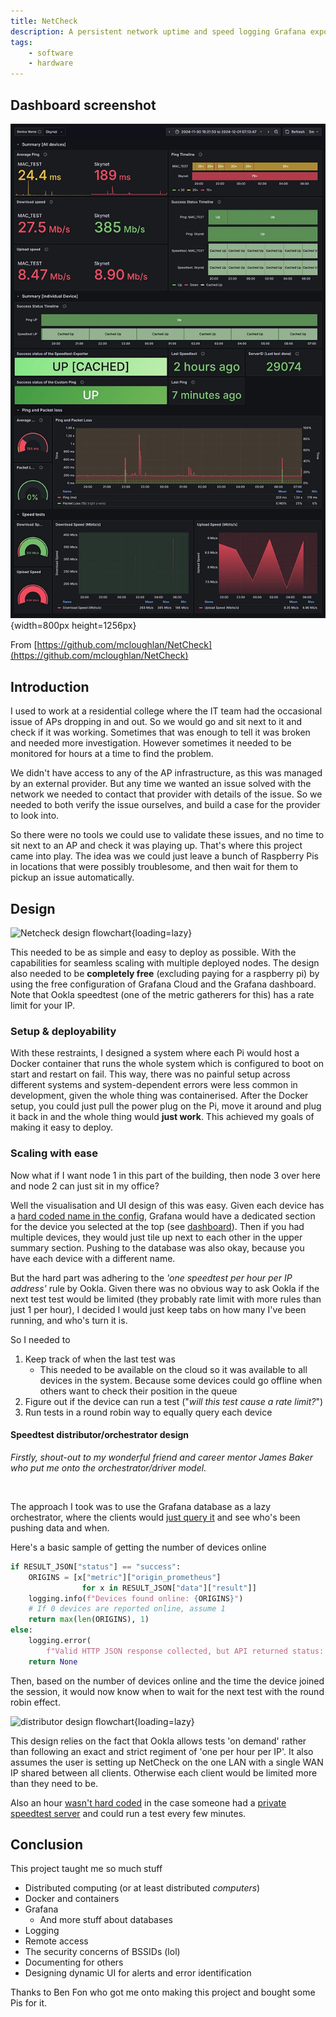 ```yaml
---
title: NetCheck
description: A persistent network uptime and speed logging Grafana exporter intended for use on multiple Raspberry Pis
tags: 
    - software
    - hardware
---
```


## Dashboard screenshot

![Screenshot of the NetCheck interface](/projects/netcheck/images/summary.webp){width=800px height=1256px}

From [https://github.com/mcloughlan/NetCheck](https://github.com/mcloughlan/NetCheck)

## Introduction

I used to work at a residential college where the IT team had the occasional issue of APs dropping in and out. So we would go and sit next to it and check if it was working. Sometimes that was enough to tell it was broken and needed more investigation. However sometimes it needed to be monitored for hours at a time to find the problem.

We didn't have access to any of the AP infrastructure, as this was managed by an external provider. But any time we wanted an issue solved with the network we needed to contact that provider with details of the issue. So we needed to both verify the issue ourselves, and build a case for the provider to look into.

So there were no tools we could use to validate these issues, and no time to sit next to an AP and check it was playing up. That's where this project came into play. The idea was we could just leave a bunch of Raspberry Pis in locations that were possibly troublesome, and then wait for them to pickup an issue automatically.

## Design

![Netcheck design flowchart](https://raw.githubusercontent.com/mcloughlan/NetCheck/main/assets/flowchart.svg){loading=lazy}

This needed to be as simple and easy to deploy as possible. With the capabilities for seamless scaling with multiple deployed nodes. The design also needed to be **completely free** (excluding paying for a raspberry pi) by using the free configuration of Grafana Cloud and the Grafana dashboard. Note that Ookla speedtest (one of the metric gatherers for this) has a rate limit for your IP.

### Setup & deployability

With these restraints, I designed a system where each Pi would host a Docker container that runs the whole system which is configured to boot on start and restart on fail. This way, there was no painful setup across different systems and system-dependent errors were less common in development, given the whole thing was containerised. After the Docker setup, you could just pull the power plug on the Pi, move it around and plug it back in and the whole thing would **just work**. This achieved my goals of making it easy to deploy.

### Scaling with ease

Now what if I want node 1 in this part of the building, then node 3 over here and node 2 can just sit in my office?

Well the visualisation and UI design of this was easy. Given each device has a [hard coded name in the config](https://github.com/mcloughlan/NetCheck/blob/3494e07d93f0e3dabec84038ad4d26f69902a494/templates/.env.template#L20), Grafana would have a dedicated section for the device you selected at the top (see [dashboard](#dashboard-screenshot)). Then if you had multiple devices, they would just tile up next to each other in the upper summary section. Pushing to the database was also okay, because you have each device with a different name.

But the hard part was adhering to the *'one speedtest per hour per IP address'* rule by Ookla.
Given there was no obvious way to ask Ookla if the next test test would be limited (they probably rate limit with more rules than just 1 per hour), I decided I would just keep tabs on how many I've been running, and who's turn it is.

So I needed to

1. Keep track of when the last test was
    - This needed to be available on the cloud so it was available to all devices in the system. Because some devices could go offline when others want to check their position in the queue
1. Figure out if the device can run a test ("*will this test cause a rate limit?*")
1. Run tests in a round robin way to equally query each device

#### Speedtest distributor/orchestrator design

*Firstly, shout-out to my wonderful friend and career mentor James Baker who put me onto the orchestrator/driver model.*

<br>

The approach I took was to use the Grafana database as a lazy orchestrator, where the clients would [just query it](https://github.com/mcloughlan/netcheck-api/blob/041f639cbbe04b8c63e7f3628ff6ea344041fa20/src/web.py#L70-L148) and see who's been pushing data and when.

Here's a basic sample of getting the number of devices online

```python
if RESULT_JSON["status"] == "success":
    ORIGINS = [x["metric"]["origin_prometheus"]
                for x in RESULT_JSON["data"]["result"]]
    logging.info(f"Devices found online: {ORIGINS}")
    # If 0 devices are reported online, assume 1
    return max(len(ORIGINS), 1)
else:
    logging.error(
        f"Valid HTTP JSON response collected, but API returned status: {RESULT_JSON['status']}")
    return None
```

Then, based on the number of devices online and the time the device joined the session, it would now know when to wait for the next test with the round robin effect.

![distributor design flowchart](https://raw.githubusercontent.com/mcloughlan/NetCheck/main/assets/distributor.svg){loading=lazy}

This design relies on the fact that Ookla allows tests 'on demand' rather than following an exact and strict regiment of 'one per hour per IP'. It also assumes the user is setting up NetCheck on the one LAN with a single WAN IP shared between all clients. Otherwise each client would be limited more than they need to be.

Also an hour [wasn't hard coded](https://github.com/mcloughlan/NetCheck/blob/3494e07d93f0e3dabec84038ad4d26f69902a494/docker-compose.yml#L14) in the case someone had a [private speedtest server](https://github.com/mcloughlan/NetCheck/blob/3494e07d93f0e3dabec84038ad4d26f69902a494/docker-compose.yml#L16) and could run a test every few minutes.

## Conclusion

This project taught me so much stuff

- Distributed computing (or at least distributed *computers*)
- Docker and containers
- Grafana
  - And more stuff about databases
- Logging
- Remote access
- The security concerns of BSSIDs (lol)
- Documenting for others
- Designing dynamic UI for alerts and error identification

Thanks to Ben Fon who got me onto making this project and bought some Pis for it.
